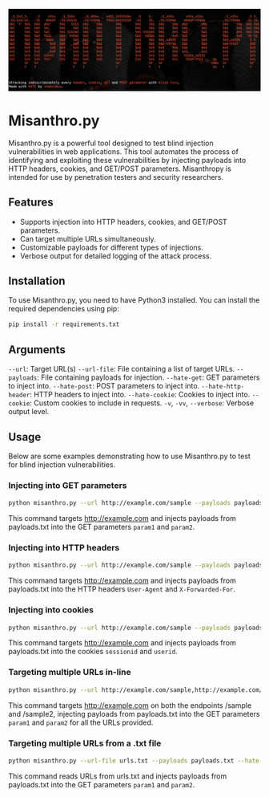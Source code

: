 ![Misanthropy Logo](static/logo.png)
# Misanthro.py
Misanthro.py is a powerful tool designed to test blind injection vulnerabilities in web applications. This tool automates the process of identifying and exploiting these vulnerabilities by injecting payloads into HTTP headers, cookies, and GET/POST parameters. Misanthropy is intended for use by penetration testers and security researchers.

## Features
- Supports injection into HTTP headers, cookies, and GET/POST parameters.
- Can target multiple URLs simultaneously.
- Customizable payloads for different types of injections.
- Verbose output for detailed logging of the attack process.

## Installation
To use Misanthro.py, you need to have Python3 installed. You can install the required dependencies using pip:

```bash
pip install -r requirements.txt
```

## Arguments
`--url`: Target URL(s)
`--url-file`: File containing a list of target URLs.
`--payloads`: File containing payloads for injection.
`--hate-get`: GET parameters to inject into.
`--hate-post`: POST parameters to inject into.
`--hate-http-header`: HTTP headers to inject into.
`--hate-cookie`: Cookies to inject into.
`--cookie`: Custom cookies to include in requests.
`-v`, `-vv`, `--verbose`: Verbose output level.

## Usage
Below are some examples demonstrating how to use Misanthro.py to test for blind injection vulnerabilities.

### Injecting into GET parameters
```bash
python misanthro.py --url http://example.com/sample --payloads payloads.txt --hate-get param1,param2 -vv
```
This command targets http://example.com and injects payloads from payloads.txt into the GET parameters `param1` and `param2`.

### Injecting into HTTP headers
```bash
python misanthro.py --url http://example.com/sample --payloads payloads.txt --hate-http-header User-Agent,X-Forwarded-For -vv
```
This command targets http://example.com and injects payloads from payloads.txt into the HTTP headers `User-Agent` and `X-Forwarded-For`.

### Injecting into cookies
```bash
python misanthro.py --url http://example.com/sample --payloads payloads.txt --hate-cookie sessionid,userid -vv
```
This command targets http://example.com and injects payloads from payloads.txt into the cookies `sessionid` and `userid`.

### Targeting multiple URLs in-line
```bash
python misanthro.py --url http://example.com/sample,http://example.com/sample2 --payloads payloads.txt --hate-get param1,param2 -vv
```
This command targets http://example.com on both the endpoints /sample and /sample2, injecting payloads from payloads.txt into the GET parameters `param1` and `param2` for all the URLs provided.

### Targeting multiple URLs from a .txt file
```bash
python misanthro.py --url-file urls.txt --payloads payloads.txt --hate-get param1,param2 -vv
```
This command reads URLs from urls.txt and injects payloads from payloads.txt into the GET parameters `param1` and `param2`.
